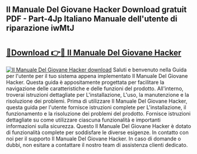 ## Il Manuale Del Giovane Hacker Download gratuit PDF - Part-4Jp Italiano Manuale dell'utente di riparazione iwMtJ

# <h2><a href="http://dfffngx.blite.top/?on=Il+Manuale+Del+Giovane+Hacker">🔗Download 👉🔴 Il Manuale Del Giovane Hacker</a></h2>

[![Il Manuale Del Giovane Hacker download](https://i.imgur.com/lujVjoI.png)](http://dfffngx.blite.top/?on=Il+Manuale+Del+Giovane+Hacker)
Saluti e benvenuto nella Guida per l'utente per il tuo sistema appena implementato Il Manuale Del Giovane Hacker. Questa guida è appositamente progettata per facilitare la navigazione delle caratteristiche e delle funzioni del prodotto. All'interno, troverai istruzioni dettagliate per L'installazione, L'uso, la manutenzione e la risoluzione dei problemi. Prima di utilizzare Il Manuale Del Giovane Hacker, questa guida per l'utente fornisce istruzioni complete per L'installazione, il funzionamento e la risoluzione dei problemi del prodotto. Fornisce istruzioni dettagliate su come utilizzare ciascuna funzionalità e importanti informazioni sulla sicurezza. Questo Il Manuale Del Giovane Hacker è dotato di funzionalità complete per soddisfare le diverse esigenze. In contatto con noi per il supporto Il Manuale Del Giovane Hacker. In caso di domande o dubbi, non esitare a contattare il nostro team di assistenza clienti dedicato.
